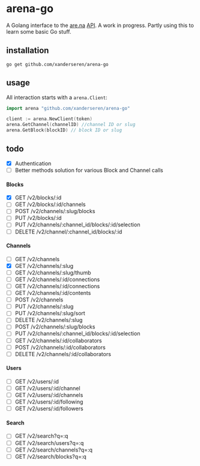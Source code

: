 # arena-go

A Golang interface to the [are.na](https://www.are.na/) [API](https://dev.are.na/documentation). A work in progress. Partly using this to learn some basic Go stuff.

## installation

    go get github.com/xanderseren/arena-go

## usage

All interaction starts with a `arena.Client`:

```Go
import arena "github.com/xanderseren/arena-go"

client := arena.NewClient(token)
arena.GetChannel(channelID) //channel ID or slug
arena.GetBlock(blockID) // block ID or slug
```    

## todo

- [x] Authentication
- [ ] Better methods solution for various Block and Channel calls

#### Blocks
- [x] GET /v2/blocks/:id
- [ ] GET /v2/blocks/:id/channels
- [ ] POST /v2/channels/:slug/blocks
- [ ] PUT /v2/blocks/:id
- [ ] PUT /v2/channels/:channel_id/blocks/:id/selection
- [ ] DELETE /v2/channel/:channel_id/blocks/:id

#### Channels
- [ ] GET /v2/channels
- [x] GET /v2/channels/:slug
- [ ] GET /v2/channels/:slug/thumb
- [ ] GET /v2/channels/:id/connections
- [ ] GET /v2/channels/:id/connections
- [ ] GET /v2/channels/:id/contents
- [ ] POST /v2/channels
- [ ] PUT /v2/channels/:slug
- [ ] PUT /v2/channels/:slug/sort
- [ ] DELETE /v2/channels/:slug
- [ ] POST /v2/channels/:slug/blocks
- [ ] PUT /v2/channels/:channel_id/blocks/:id/selection
- [ ] GET /v2/channels/:id/collaborators
- [ ] POST /v2/channels/:id/collaborators
- [ ] DELETE /v2/channels/:id/collaborators

#### Users
- [ ] GET /v2/users/:id
- [ ] GET /v2/users/:id/channel
- [ ] GET /v2/users/:id/channels
- [ ] GET /v2/users/:id/following
- [ ] GET /v2/users/:id/followers

#### Search
- [ ] GET /v2/search?q=:q
- [ ] GET /v2/search/users?q=:q
- [ ] GET /v2/search/channels?q=:q
- [ ] GET /v2/search/blocks?q=:q
